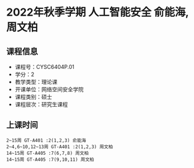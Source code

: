 # 2022年秋季学期 人工智能安全 俞能海, 周文柏






## 课程信息

- 课程号：CYSC6404P.01
- 学分：2
- 教学类型：理论课
- 开课单位：网络空间安全学院
- 课程类别：硕士
- 课程层次：研究生课程

## 上课时间

```
2~15周 GT-A401 :2(1,2,3) 俞能海
2~4,6~10,12~13周 GT-A401 :2(1,2,3) 周文柏
14~15周 GT-A405 :7(6,7,8) 周文柏
14~15周 GT-A405 :7(9,10,11) 周文柏
```

